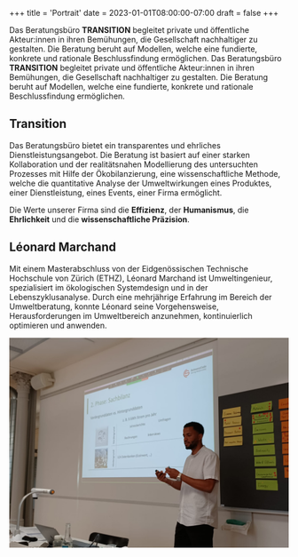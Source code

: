 +++
title = 'Portrait'
date = 2023-01-01T08:00:00-07:00
draft = false
+++


Das Beratungsbüro **TRANSITION** begleitet private und öffentliche Akteur:innen in ihren Bemühungen, die Gesellschaft nachhaltiger zu gestalten. Die Beratung beruht auf Modellen, welche eine fundierte, konkrete und rationale Beschlussfindung ermöglichen.
Das Beratungsbüro **TRANSITION** begleitet private und öffentliche Akteur:innen in ihren Bemühungen, die Gesellschaft nachhaltiger zu gestalten. Die Beratung beruht auf Modellen, welche eine fundierte, konkrete und rationale Beschlussfindung ermöglichen.

## Transition
Das Beratungsbüro bietet ein transparentes und ehrliches Dienstleistungsangebot. Die Beratung ist basiert auf einer starken Kollaboration und der realitätsnahen Modellierung des untersuchten Prozesses mit Hilfe der Ökobilanzierung, eine wissenschaftliche Methode, welche die quantitative Analyse der Umweltwirkungen eines Produktes, einer Dienstleistung, eines Events, einer Firma ermöglicht.


Die Werte unserer Firma sind die **Effizienz**, der **Humanismus**, die **Ehrlichkeit** und die **wissenschaftliche Präzision**.


## Léonard Marchand
Mit einem Masterabschluss von der Eidgenössischen Technische Hochschule von Zürich (ETHZ), Léonard Marchand ist Umweltingenieur, spezialisiert im ökologischen Systemdesign und in der Lebenszyklusanalyse. Durch eine mehrjährige Erfahrung im Bereich der Umweltberatung, konnte Léonard seine Vorgehensweise, Herausforderungen im Umweltbereich anzunehmen, kontinuierlich optimieren und anwenden.


![Léonard Marchard](leonard-marchand-photo.jpg)